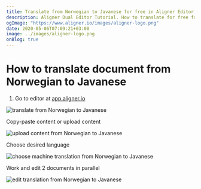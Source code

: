 ```yaml
---
title: Translate from Norwegian to Javanese for free in Aligner Editor
description: Aligner Dual Editor Tutorial. How to translate for free from Norwegian to Javanese. Aligner is multilingual document management platform. 
ogImage: "https://www.aligner.io/images/aligner-logo.png"
date: 2020-05-06T07:09:21+03:00
image: ../images/aligner-logo.png
onBlog: true
---
```


# How to translate document from Norwegian to Javanese

1. Go to editor at [app.aligner.io](https://app.aligner.io "Aligner App web page")

![translate from Norwegian to Javanese](../aligner-blank-editor.png "translate from Norwegian to Javanese")

Copy-paste content or upload content

![upload content from Norwegian to Javanese](../aligner-uploaded-document.png "upload content from Norwegian to Javanese")

Choose desired language

![choose machine translation from Norwegian to Javanese](../aligner-language-dropdown.png "choose machine translation from Norwegian to Javanese")

Work and edit 2 documents in parallel

![edit translation from Norwegian to Javanese](../aligner-double-sitded-editor.png "edit translation from Norwegian to Javanese")

